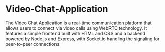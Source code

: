 # Video-Chat-Application
The Video Chat Application is a real-time communication platform that allows users to connect via video calls using WebRTC technology. It features a simple frontend built with HTML and CSS and a backend powered by Node.js and Express, with Socket.io handling the signaling for peer-to-peer connections.
